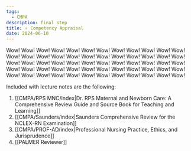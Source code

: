 ```yaml
---
tags:
  - CMPA
description: final step
title: ⭐ Competency Appraisal
date: 2024-06-10
---
```

Wow! Wow! Wow! Wow! Wow! Wow! Wow! Wow! Wow! Wow! Wow! Wow! Wow! Wow! Wow! Wow! Wow! Wow! Wow! Wow! Wow! Wow! Wow! Wow! Wow! Wow! Wow! Wow! Wow! Wow! Wow! Wow! Wow! Wow! Wow! Wow! Wow! Wow! Wow! Wow! Wow! Wow! Wow! Wow! Wow! Wow! Wow! Wow! Wow! Wow! Wow! Wow! Wow! Wow! Wow! Wow! Wow! Wow! Wow! Wow!

Included with lecture notes are the following:
1. [[CMPA/RPS MNC/index|Dr. RPS Maternal and Newborn Care: A Comprehensive Review Guide and Source Book for Teaching and Learning]]
2. [[CMPA/Saunders/index|Saunders Comprehensive Review for the NCLEX-RN Examination]]
3. [[CMPA/PROF-AD/index|Professional Nursing Practice, Ethics, and Jurisprudence]]
4. [[PALMER Reviewer]]
